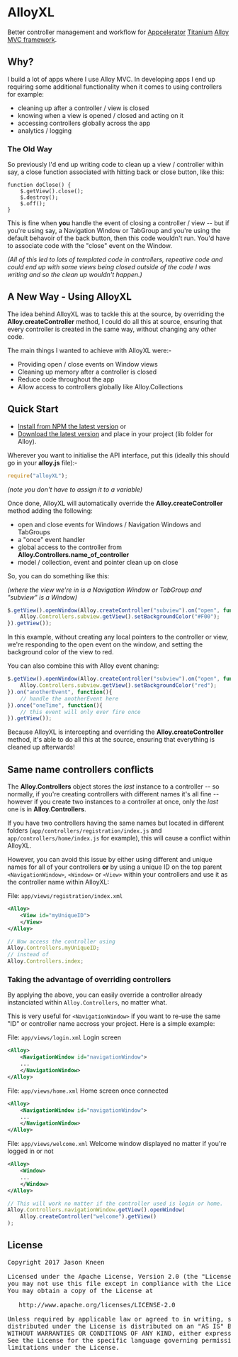 # AlloyXL

Better controller management and workflow for [Appcelerator](http://www.appcelerator.com) [Titanium](https://github.com/appcelerator/titanium_mobile) [Alloy MVC framework](https://github.com/appcelerator/alloy).

## Why?

I build a lot of apps where I use Alloy MVC. In developing apps I end up requiring some additional functionality when it comes to using controllers for example:

- cleaning up after a controller / view is closed
- knowing when a view is opened / closed and acting on it
- accessing controllers globally across the app
- analytics / logging

### The Old Way

So previously I'd end up writing code to clean up a view / controller within say, a close function associated with hitting back or close button, like this:

```JS
function doClose() {
    $.getView().close();
    $.destroy();
    $.off();
}
```

This is fine when **you** handle the event of closing a controller / view -- but if you're using say, a Navigation Window or TabGroup and you're using the default behavoir of the back button, then this code wouldn't run. You'd have to associate code with the "close" event on the Window. 

_(All of this led to lots of templated code in controllers, repeative code and could end up with some views being closed outside of the code I was writing and so the clean up wouldn't happen.)_

## A New Way - Using AlloyXL

The idea behind AlloyXL was to tackle this at the source, by overriding the **Alloy.createController** method, I could do all this at source, ensuring that every controller is created in the same way, without changing any other code.

The main things I wanted to achieve with AlloyXL were:-

* Providing open / close events on Window views
* Cleaning up memory after a controller is closed
* Reduce code throughout the app
* Allow access to controllers globally like Alloy.Collections

## Quick Start

* [Install from NPM the latest version](https://www.npmjs.com/package/alloyxl)
or
* [Download the latest version](https://github.com/jasonkneen/AlloyXL) and place in your project (lib folder for Alloy).

Wherever you want to initialise the API interface, put this (ideally this should go in your **alloy.js** file):-

```javascript
require("alloyXL");
```
*(note you don't have to assign it to a variable)*

Once done, AlloyXL will automatically override the **Alloy.createController** method adding the following:

- open and close events for Windows / Navigation Windows and TabGroups
- a "once" event handler
- global access to the controller from **Alloy.Controllers.name_of_controller**
- model / collection, event and pointer clean up on close

So, you can do something like this:

_(where the view we're in is a Navigation Window or TabGroup and "subview" is a Window)_

```javascript
$.getView().openWindow(Alloy.createController("subview").on("open", function(){
    Alloy.Controllers.subview.getView().setBackgroundColor("#F00");
}).getView());
```
In this example, without creating any local pointers to the controller or view, we're responding to the open event on the window, and setting the background color of the view to red.

You can also combine this with Alloy event chaning:

```javascript
$.getView().openWindow(Alloy.createController("subview").on("open", function(){
    Alloy.Controllers.subview.getView().setBackgroundColor("red");
}).on("anotherEvent", function(){
    // handle the anotherEvent here
}).once("oneTime", function(){
    // this event will only ever fire once
}).getView());
```

Because AlloyXL is intercepting and overriding the **Alloy.createController** method, it's able to do all this at the source, ensuring that everything is cleaned up afterwards!

## Same name controllers conflicts

The **Alloy.Controllers** object stores the *last* instance to a controller -- so normally, if you're creating controllers with different names it's all fine -- however if you create two instances to a controller at once, only the *last* one is in **Alloy.Controllers**.

If you have two controllers having the same names but located in different folders (`app/controllers/registration/index.js` and `app/controllers/home/index.js` for example), this will cause a conflict within AlloyXL.

However, you can avoid this issue by either using different and unique names for all of your controllers **or** by using a unique ID on the top parent `<NavigationWindow>`, `<Window>` or `<View>` within your controllers and use it as the controller name within AlloyXL:

File: `app/views/registration/index.xml`
```xml
<Alloy>
    <View id="myUniqueID">
    </View>
</Alloy>
```

```javascript
// Now access the controller using
Alloy.Controllers.myUniqueID;
// instead of
Alloy.Controllers.index;
```

### Taking the advantage of overriding controllers 

By applying the above, you can easily override a controller already instanciated within `Alloy.Controllers`, no matter what.

This is very useful for `<NavigationWindow>` if you want to re-use the same "ID" or controller name accross your project. Here is a simple example:

File: `app/views/login.xml` Login screen
```xml
<Alloy>
    <NavigationWindow id="navigationWindow">
    ...
    </NavigationWindow>
</Alloy>
```

File: `app/views/home.xml` Home screen once connected
```xml
<Alloy>
    <NavigationWindow id="navigationWindow">
    ...
    </NavigationWindow>
</Alloy>
```

File: `app/views/welcome.xml` Welcome window displayed no matter if you're logged in or not
```xml
<Alloy>
    <Window>
    ...
    </Window>
</Alloy>
```

```javascript
// This will work no matter if the controller used is login or home.
Alloy.Controllers.navigationWindow.getView().openWindow(
    Alloy.createController("welcome").getView()
);
```

## License

<pre>
Copyright 2017 Jason Kneen

Licensed under the Apache License, Version 2.0 (the "License");
you may not use this file except in compliance with the License.
You may obtain a copy of the License at

   http://www.apache.org/licenses/LICENSE-2.0

Unless required by applicable law or agreed to in writing, software
distributed under the License is distributed on an "AS IS" BASIS,
WITHOUT WARRANTIES OR CONDITIONS OF ANY KIND, either express or implied.
See the License for the specific language governing permissions and
limitations under the License.
</pre>
